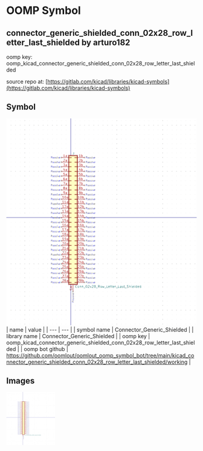# OOMP Symbol  
## connector_generic_shielded_conn_02x28_row_letter_last_shielded  by arturo182  
  
oomp key: oomp_kicad_connector_generic_shielded_conn_02x28_row_letter_last_shielded  
  
source repo at: [https://gitlab.com/kicad/libraries/kicad-symbols](https://gitlab.com/kicad/libraries/kicad-symbols)  
## Symbol  
  
[![working.png](working_600.png)](working.png)  
| name | value | 
| --- | --- | 
| symbol name | Connector_Generic_Shielded | 
| library name | Connector_Generic_Shielded | 
| oomp key | oomp_kicad_connector_generic_shielded_conn_02x28_row_letter_last_shielded | 
| oomp bot github | https://github.com/oomlout/oomlout_oomp_symbol_bot/tree/main/kicad_connector_generic_shielded_conn_02x28_row_letter_last_shielded/working | 
## Images  
  
[![working.png](working_140.png)](working.png)  
